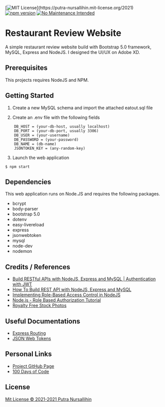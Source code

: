[![MIT License](https://img.shields.io/apm/l/atomic-design-ui.svg?)](https://putra-nursallihin.mit-license.org/2021)
[![npm version](https://badge.fury.io/js/angular2-expandable-list.svg)](https://badge.fury.io/js/angular2-expandable-list)
[![No Maintenance Intended](http://unmaintained.tech/badge.svg)](http://unmaintained.tech/)


# Restaurant Review Website 
A simple restaurant review website build with Bootstrap 5.0 framework, MySQL, Express and NodeJS. I designed the UI/UX on Adobe XD. 

## Prerequisites 
This projects requires NodeJS and NPM. 

## Getting Started

1. Create a new MySQL schema and import the attached eatout.sql file

2. Create an .env file with the following fields
```
    DB_HOST = (your-db-host, usually localhost)
    DB_PORT = (your-db-port, usually 3306)
    DB_USER = (your-username)
    DB_PASSWORD = (your-password)
    DB_NAME = (db-name)
    JSONTOKEN_KEY = (any-random-key)
```
3. Launch the web application 
```
$ npm start
```
## Dependencies
This web application runs on Node.JS and requires the following packages. 
* bcrypt 
* body-parser 
* bootstrap 5.0
* dotenv
* easy-livereload
* express
* jsonwebtoken
* mysql 
* node-dev 
* nodemon 

## Credits / References 
* [Build RESTful APIs with NodeJS, Express and MySQL | Authentication with JWT](https://www.youtube.com/watch?v=WfCJ3sHnLBM)
* [How To Build REST API with NodeJS, Express and MySQL](https://dev.to/juliest88/how-to-build-rest-api-with-nodejs-express-and-mysql-31jk_)
* [Implementing Role-Based Access Control in NodeJS](https://soshace.com/implementing-role-based-access-control-in-a-node-js-application/)
* [Node.js - Role Based Authorization Tutorial](https://jasonwatmore.com/post/2018/11/28/nodejs-role-based-authorization-tutorial-with-example-api)
* [Royalty Free Stock Photos](https://pexels.com)

## Useful Documentations
* [Express Routing](https://expressjs.com/en/guide/routing.html)
* [JSON Web Tokens](https://jwt.io/introduction)

## Personal Links
* [Project GitHub Page](https://github.com/sallihin/restaurant-review)
* [100 Days of Code](https://instagram.com/mmw.codes)


## License 
[Mit License © 2021-2021 Putra Nursallihin](https://putra-nursallihin.mit-license.org/2021)
